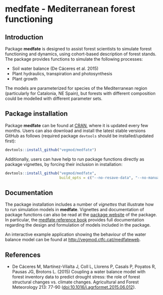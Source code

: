 medfate - Mediterranean forest functioning
================

## Introduction

Package **medfate** is designed to assist forest scientists to simulate
forest functioning and dynamics, using cohort-based description of
forest stands. The package provides functions to simulate the following
processes:

  - Soil water balance (De Cáceres et al. 2015)
  - Plant hydraulics, transpiration and photosynthesis
  - Plant growth

The models are parameterized for species of the Mediterranean region
(particularly for Catalonia, NE Spain), but forests with different
composition could be modelled with different parameter sets.

## Package installation

Package **medfate** can be found at
[CRAN](https://CRAN.R-project.org/package=medfate), where it is updated
every few months. Users can also download and install the latest stable
versions GitHub as follows (required package `devtools` should be
installed/updated first):

``` r
devtools::install_github("vegmod/medfate")
```

Additionally, users can have help to run package functions directly as
package vignettes, by forcing their inclusion in installation:

``` r
devtools::install_github("vegmod/medfate", 
                         build_opts = c("--no-resave-data", "--no-manual"))
```

## Documentation

The package installation includes a number of *vignettes* that
illustrate how to run simulation models in **medfate**. Vignettes and
documentation of package functions can also be read at the [package
website](https://vegmod.github.io/medfateweb/) of the package. In
particular, the [medfate reference
book](https://vegmod.github.io/medfateweb/medfatebook/) provides full
documentation regarding the design and formulation of models included in
the package.

An interactive example application showing the behaviour of the water
balance model can be found at <http://vegmod.ctfc.cat/medfateweb>.

## References

  - De Cáceres M, Martínez-Vilalta J, Coll L, Llorens P, Casals P,
    Poyatos R, Pausas JG, Brotons L. (2015) Coupling a water balance
    model with forest inventory data to predict drought stress: the role
    of forest structural changes vs. climate changes. Agricultural and
    Forest Meteorology 213: 77-90
    (<doi:10.1016/j.agrformet.2015.06.012>).
